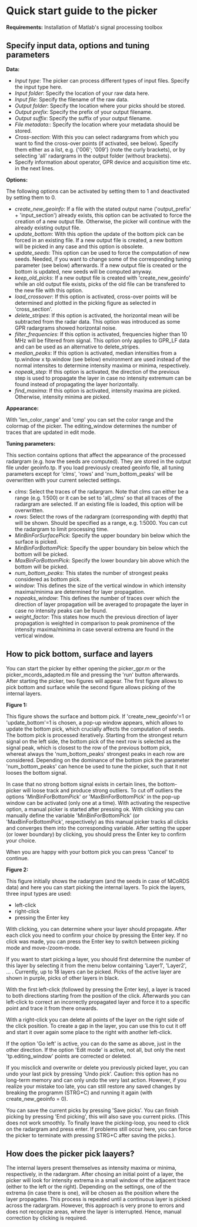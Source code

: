 # Quick start guide to the picker

**Requirements:** Installation of Matlab's signal processing toolbox

## Specify input data, options and tuning parameters 

**Data:**

* *Input type*: The picker can process different types of input files. Specify the input type here.
* *Input folder*: Specify the location of your raw data here.  
* *Input file*: Specify the filename of the raw data. 
* *Output folder*: Specify the location where your picks should be stored. 
* *Output prefix*: Specify the prefix of your output filename. 
* *Output suffix*: Specify the suffix of your output filename.
* *File metadata:*: Specify the location where your metadata should be stored. 
* *Cross-section*: With this you can select radargrams from which you want to find the cross-over points (if activated, see below). Specify them either as a list, e.g. {'006'; '009'} (note the curly brackets), or by selecting 'all' radargrams in the output folder (without brackets).
* Specify information about operator, GPR device and acquisition time etc. in the next lines. 

**Options:**

The following options can be activated by setting them to 1 and deactivated by setting them to 0. 

* *create_new_geoinfo*: If a file with the stated output name ('output_prefix' + 'input_section') already exists, this option can be activated to force the creation of a new output file. Otherwise, the picker will continue with the already existing output file.
* *update_bottom*: With this option the update of the bottom pick can be forced in an existing file. If a new output file is created, a new bottom will be picked in any case and this option is obsolete.
* *update_seeds*: This option can be used to force the computation of new seeds. Needed, if you want to change some of the corresponding tuning parameter (see below) afterwards. If a new output file is created or the bottom is updated, new seeds will be computed anyway.
* *keep_old_picks*: If a new output file is created with 'create_new_geoinfo' while an old output file exists, picks of the old file can be transfered to the new file with this option.
* *load_crossover*: If this option is activated, cross-over points will be determined and plotted in the picking figure as selected in 'cross_section'.
* *delete_stripes*: If this option is activated, the horizontal mean will be subtracted from the radar data. This option was introduced as some GPR radargrams showed horizontal noise. 
* *filter_frequencies*: If this option is activated, frequencies higher than 10 MHz will be filtered from signal. This option only applies to GPR_LF data and can be used as an alternative to delete_stripes.
* *median_peaks*: If this option is activated, median intensities from a tp.window x tp.window (see below) environment are used instead of the normal intensites to determine intensity maxima or minima, respectively.
* *nopeak_step*: If this option is activated, the direction of the previous step is used to propagate the layer in case no intensity extremum can be found instead of propagating the layer horizontally.  
* *find_maxima*: If this option is activated, intensity maxima are picked. Otherwise, intensity minima are picked. 

**Appearance:**

With 'len_color_range' and 'cmp' you can set the color range and the colormap of the picker. 
The editing_window determines the number of traces that are updated in edit mode. 

**Tuning parameters:**

This section contains options that affect the appearance of the processed radargram (e.g. how the seeds are computed). They are stored in the output file under geoinfo.tp. If you load  previously created geoinfo file, all tuning parameters except for 'clms', 'rows' and 'num_bottom_peaks' will be overwritten with your current selected settings.

* *clms*: Select the traces of the radargram. Note that clms can either be a range (e.g. 1:500) or it can be set to 'all_clms' so that all traces of the radargram are selected. If an existing file is loaded, this option will be overwritten. 
* *rows*: Select the rows of the radargram (corresponding with depth) that will be shown. Should be specified as a range, e.g. 1:5000. You can cut the radargram to limit processing time. 
* *MinBinForSurfacePick*: Specify the upper boundary bin below which the surface is picked. 
* *MinBinForBottomPick*: Specify the upper boundary bin below which the bottom will be picked. 
* *MaxBinForBottomPick*: Specify the lower boundary bin above which the bottom will be picked. 
* *num_bottom_peaks*: This states the number of strongest peaks considered as bottom pick.
* *window*: This defines the size of the vertical window in which intensity maxima/minima are determined for layer propagation. 
* *nopeaks_window*: This defines the number of traces over which the direction of layer propagation will be averaged to propagate the layer in case no intensity peaks can be found.
* *weight_factor*: This states how much the previous direction of layer propagation is weighted in comparison to peak prominence of the intensity maxima/minima in case several extrema are found in the vertical window. 

## How to pick bottom, surface and layers

You can start the picker by either opening the picker_gpr.m or the picker_mcords_adapted.m file and pressing the 'run' button afterwards. After starting the picker, two figures will appear. The first figure allows to pick bottom and surface while the second figure allows picking of the internal layers. 

**Figure 1:**

This figure shows the surface and bottom pick. If 'create_new_geoinfo'=1 or 'update_bottom'=1 is chosen, a pop-up window appears, which allows to update the bottom pick, which crucially affects the computation of seeds. The bottom pick is processed iteratively. Starting from the strongest return signal on the left side, the bottom pick of the next row is selected as the signal peak, which is closest to the row of the previous bottom pick, whereat always the 'num_bottom_peaks' strongest peaks in each row are considered. Depending on the dominance of the bottom pick the parameter 'num_bottom_peaks' can hence be used to tune the picker, such that it not looses the bottom signal.

In case that no strong bottom signal exists in certain lines, the bottom-picker will loose track and produce strong outliers. To cut off outliers the options 'MinBinForBottomPick' or 'MaxBinForBottomPick' in the pop-up window can be activated (only one at a time). With activating the respective option, a manual picker is started after pressing ok. With clicking you can manually define the variable 'MinBinForBottomPick' (or 'MaxBinForBottomPick', respectively) as this manual picker tracks all clicks and converges them into the corresponding variable. After setting the upper (or lower boundary) by clicking, you should press the Enter key to confirm your choice. 

When you are happy with your bottom pick you can press 'Cancel' to continue.

**Figure 2:**

This figure initially shows the radargram (and the seeds in case of MCoRDS data) and here you can start picking the internal layers. To pick the layers, three input types are used:

* left-click
* right-click
* pressing the Enter key

With clicking, you can determine where your layer should propagate. After each click you need to confirm your choice by pressing the Enter key. If no click was made, you can press the Enter key to switch between picking mode and move-/zoom-mode. 

If you want to start picking a layer, you should first determine the number of this layer by selecting it from the menu below containing 'Layer1', 'Layer2', ... . Currently, up to 18 layers can be picked. Picks of the active layer are shown in purple, picks of other layers in black.

With the first left-click (followed by pressing the Enter key), a layer is traced to both directions starting from the position of the click. Afterwards you can left-click to correct an incorrectly propagated layer and force it to a specific point and trace it from there onwards.

With a right-click you can delete all points of the layer on the right side of the click position. To create a gap in the layer, you can use this to cut it off and start it over again some place to the right with another left-click.

If the option 'Go left' is active, you can do the same as above, just in the other direction.
If the option 'Edit mode' is active, not all, but only the next 'tp.editing_window' points are corrected or deleted.

If you misclick and overwrite or delete you previously picked layer, you can undo your last pick by pressing 'Undo pick'. Caution: this option has no long-term memory and can only undo the very last action. However, if you realize your mistake too late, you can still restore any saved changes by breaking the programm (STRG+C) and running it again (with create_new_geoinfo = 0).

You can save the current picks by pressing 'Save picks'.
You can finish picking by pressing 'End picking', this will also save you current picks. (This does not work smoothly. To finally leave the picking-loop, you need to click on the radargram and press enter. If problems still occur here, you can force the picker to terminate with pressing STRG+C after saving the picks.).

## How does the picker pick laayers?

The internal layers present themselves as intensity maxima or minima, respectively, in the radargram. After chosing an initial point of a layer, the picker will look for intensity extrema in a small window of the adjacent trace (either to the left or the right). Depending on the settings, one of the extrema (in case there is one), will be chosen as the position where the layer propagates. This process is repeated until a continuous layer is picked across the radargram. However, this approach is very prone to errors and does not recognize areas, where the layer is interrupted. Hence, manual correction by clicking is required.    







